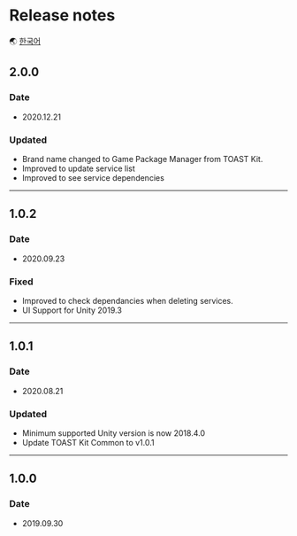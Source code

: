 # Release notes

🌏 [한국어](ReleaseNotes.md)

## 2.0.0

### Date

* 2020.12.21

### Updated

* Brand name changed to Game Package Manager from TOAST Kit.
* Improved to update service list
* Improved to see service dependencies

---

## 1.0.2

### Date

* 2020.09.23

### Fixed

* Improved to check dependancies when deleting services.
* UI Support for Unity 2019.3

---

## 1.0.1

### Date

* 2020.08.21

### Updated

* Minimum supported Unity version is now 2018.4.0
* Update TOAST Kit Common to v1.0.1

---

## 1.0.0

### Date

* 2019.09.30
